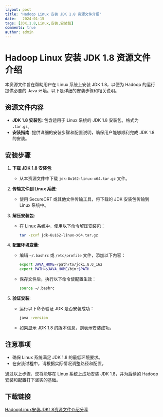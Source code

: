```yaml
---
layout: post
title: "Hadoop Linux 安装 JDK 1.8 资源文件介绍"
date:   2024-01-15
tags: [JDK,1.8,Linux,安装,安装包]
comments: true
author: admin
---
```

# Hadoop Linux 安装 JDK 1.8 资源文件介绍

本资源文件旨在帮助用户在 Linux 系统上安装 JDK 1.8，以便为 Hadoop 的运行提供必要的 Java 环境。以下是详细的安装步骤和相关说明。

## 资源文件内容

- **JDK 1.8 安装包**: 包含适用于 Linux 系统的 JDK 1.8 安装包，格式为 `.tar.gz`。
- **安装指南**: 提供详细的安装步骤和配置说明，确保用户能够顺利完成 JDK 1.8 的安装。

## 安装步骤

1. **下载 JDK 1.8 安装包**:
   - 从本资源文件中下载 `jdk-8u162-linux-x64.tar.gz` 文件。

2. **传输文件到 Linux 系统**:
   - 使用 SecureCRT 或其他文件传输工具，将下载的 JDK 安装包传输到 Linux 系统中。

3. **解压安装包**:
   - 在 Linux 系统中，使用以下命令解压安装包：
     ```bash
     tar -zxvf jdk-8u162-linux-x64.tar.gz
     ```

4. **配置环境变量**:
   - 编辑 `~/.bashrc` 或 `/etc/profile` 文件，添加以下内容：
     ```bash
     export JAVA_HOME=/path/to/jdk1.8.0_162
     export PATH=$JAVA_HOME/bin:$PATH
     ```
   - 保存文件后，执行以下命令使配置生效：
     ```bash
     source ~/.bashrc
     ```

5. **验证安装**:
   - 运行以下命令验证 JDK 是否安装成功：
     ```bash
     java -version
     ```
   - 如果显示 JDK 1.8 的版本信息，则表示安装成功。

## 注意事项

- 确保 Linux 系统满足 JDK 1.8 的最低环境要求。
- 在安装过程中，请根据实际情况调整路径和配置。

通过以上步骤，您将能够在 Linux 系统上成功安装 JDK 1.8，并为后续的 Hadoop 安装和配置打下坚实的基础。

## 下载链接

[HadoopLinux安装JDK1.8资源文件介绍分享](https://pan.quark.cn/s/64a7f247328c)